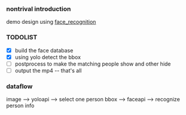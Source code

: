 ### nontrival introduction 
demo design using [face_recognition](https://github.com/ageitgey/face_recognition)


### TODOLIST
+ [x] build the face database
+ [x] using yolo detect the bbox
+ [ ] postprocess to make the matching people show and other hide
+ [ ] output the mp4 -- that's all

### dataflow
image --> yoloapi --> select one person bbox --> faceapi --> recognize person info 
